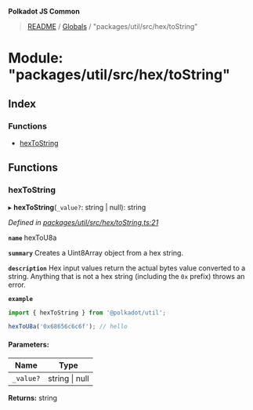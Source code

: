**Polkadot JS Common**

> [README](../README.md) / [Globals](../globals.md) / "packages/util/src/hex/toString"

# Module: "packages/util/src/hex/toString"

## Index

### Functions

* [hexToString](_packages_util_src_hex_tostring_.md#hextostring)

## Functions

### hexToString

▸ **hexToString**(`_value?`: string \| null): string

*Defined in [packages/util/src/hex/toString.ts:21](https://github.com/polkadot-js/common/blob/13ae8665/packages/util/src/hex/toString.ts#L21)*

**`name`** hexToU8a

**`summary`** Creates a Uint8Array object from a hex string.

**`description`** 
Hex input values return the actual bytes value converted to a string. Anything that is not a hex string (including the `0x` prefix) throws an error.

**`example`** 
<BR>

```javascript
import { hexToString } from '@polkadot/util';

hexToU8a('0x68656c6c6f'); // hello
```

#### Parameters:

Name | Type |
------ | ------ |
`_value?` | string \| null |

**Returns:** string
